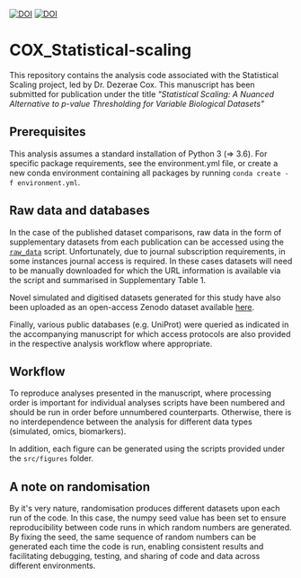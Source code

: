 [![DOI](https://zenodo.org/badge/DOI/10.5281/zenodo.8128038.svg)](https://doi.org/10.5281/zenodo.8128038)
[![DOI](https://zenodo.org/badge/DOI/10.5281/zenodo.8127985.svg)](https://doi.org/10.5281/zenodo.8127985)


# COX_Statistical-scaling

This repository contains the analysis code associated with the Statistical Scaling project, led by Dr. Dezerae Cox. This manuscript has been submitted for publication under the title *"Statistical Scaling: A Nuanced Alternative to p-value Thresholding for Variable Biological Datasets"*

## Prerequisites

This analysis assumes a standard installation of Python 3 (=> 3.6). For specific package requirements, see the environment.yml file, or create a new conda environment containing all packages by running ```conda create -f environment.yml```.

## Raw data and databases

In the case of the published dataset comparisons, raw data in the form of supplementary datasets from each publication can be accessed using the [```raw_data```](src/omics/raw_data.py) script. Unfortunately, due to journal subscription requirements, in some instances journal access is required. In these cases datasets will need to be manually downloaded for which the URL information is available via the script and summarised in Supplementary Table 1.

Novel simulated and digitised datasets generated for this study have also been uploaded as an open-access Zenodo dataset available [here](https://doi.org/10.5281/zenodo.8127985). 

Finally, various public databases (e.g. UniProt) were queried as indicated in the accompanying manuscript for which access protocols are also provided in the respective analysis workflow where appropriate.

## Workflow

To reproduce analyses presented in the manuscript, where processing order is important for individual analyses scripts have been numbered and should be run in order before unnumbered counterparts. Otherwise, there is no interdependence between the analysis for different data types (simulated, omics, biomarkers).

In addition, each figure can be generated using the scripts provided under the ```src/figures``` folder. 

## A note on randomisation

By it's very nature, randomisation produces different datasets upon each run of the code. In this case, the numpy seed value has been set to ensure reproducibility between code runs in which random numbers are generated. By fixing the seed, the same sequence of random numbers can be generated each time the code is run, enabling consistent results and facilitating debugging, testing, and sharing of code and data across different environments.

